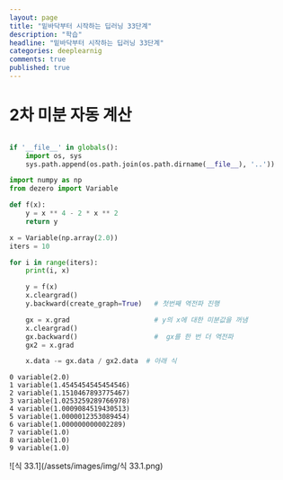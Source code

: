```yaml
---
layout: page
title: "밑바닥부터 시작하는 딥러닝 33단계"
description: "학습"
headline: "밑바닥부터 시작하는 딥러닝 33단계"
categories: deeplearnig
comments: true
published: true
---
```

# 2차 미분 자동 계산    

```python

if '__file__' in globals():
    import os, sys
    sys.path.append(os.path.join(os.path.dirname(__file__), '..'))

import numpy as np
from dezero import Variable

def f(x):
    y = x ** 4 - 2 * x ** 2
    return y

x = Variable(np.array(2.0))
iters = 10

for i in range(iters):
    print(i, x)

    y = f(x)
    x.cleargrad()
    y.backward(create_graph=True)   # 첫번째 역전파 진행

    gx = x.grad                     # y의 x에 대한 미분값을 꺼냄
    x.cleargrad()
    gx.backward()                   #  gx를 한 번 더 역전파
    gx2 = x.grad

    x.data -= gx.data / gx2.data  # 아래 식
```

    0 variable(2.0)
    1 variable(1.4545454545454546)
    2 variable(1.1510467893775467)
    3 variable(1.0253259289766978)
    4 variable(1.0009084519430513)
    5 variable(1.0000012353089454)
    6 variable(1.000000000002289)
    7 variable(1.0)
    8 variable(1.0)
    9 variable(1.0)
    

![식 33.1](/assets/images/img/식 33.1.png)


